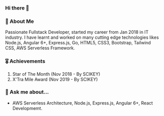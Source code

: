 ### Hi there 👋

<!--
**1vipulp/1vipulp** is a ✨ _special_ ✨ repository because its `README.md` (this file) appears on your GitHub profile.

Here are some ideas to get you started:

- 🔭 I’m currently working on ...
- 🌱 I’m currently learning ...
- 👯 I’m looking to collaborate on ...
- 🤔 I’m looking for help with ...
- 💬 Ask me about ...
- 📫 How to reach me: ...
- 😄 Pronouns: ...
- ⚡ Fun fact: ...
-->

### 🚀 About Me

Passionate Fullstack Developer, started my career from Jan 2018 in IT industry. I have learnt and worked on many cutting edge technologies likes Node.js, Angular 6+, Express.js, Go, HTML5, CSS3, Bootstrap, Tailwind CSS, AWS Serverless Framework.

### 🎖 Achievements

1. Star of The Month (Nov 2018 - By SCIKEY)
2. X'Tra Mile Award (Nov 2019 - By SCIKEY)

### 💬 Ask me about...

- AWS Serverless Architecture, Node.js, Express.js, Angular 6+, React Developmemt.

